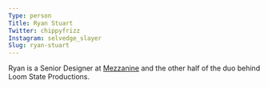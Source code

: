```yaml
---
Type: person
Title: Ryan Stuart
Twitter: chippyfrizz
Instagram: selvedge_slayer
Slug: ryan-stuart
---
```


Ryan is a Senior Designer at [Mezzanine](http://mezzanine.co) and the other half of the duo behind Loom State Productions.
